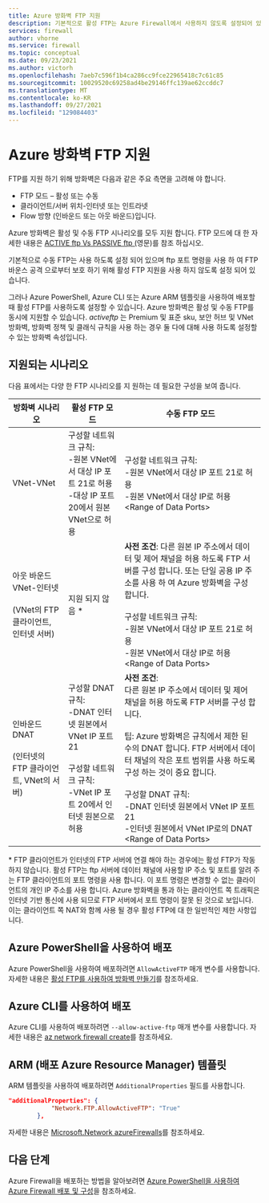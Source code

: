 ```yaml
---
title: Azure 방화벽 FTP 지원
description: 기본적으로 활성 FTP는 Azure Firewall에서 사용하지 않도록 설정되어 있습니다. PowerShell, CLI 및 ARM 템플릿을 사용하여 이 기능을 사용하도록 설정할 수 있습니다.
services: firewall
author: vhorne
ms.service: firewall
ms.topic: conceptual
ms.date: 09/23/2021
ms.author: victorh
ms.openlocfilehash: 7aeb7c596f1b4ca286cc9fce22965418c7c61c85
ms.sourcegitcommit: 10029520c69258ad4be29146ffc139ae62ccddc7
ms.translationtype: MT
ms.contentlocale: ko-KR
ms.lasthandoff: 09/27/2021
ms.locfileid: "129084403"
---
```

# <a name="azure-firewall-ftp-support"></a>Azure 방화벽 FTP 지원

FTP를 지원 하기 위해 방화벽은 다음과 같은 주요 측면을 고려해 야 합니다.
- FTP 모드 – 활성 또는 수동
- 클라이언트/서버 위치-인터넷 또는 인트라넷
- Flow 방향 (인바운드 또는 아웃 바운드)입니다. 

Azure 방화벽은 활성 및 수동 FTP 시나리오를 모두 지원 합니다. FTP 모드에 대 한 자세한 내용은 [ACTIVE ftp Vs PASSIVE ftp (](https://slacksite.com/other/ftp.html)영문)를 참조 하십시오. 

기본적으로 수동 FTP는 사용 하도록 설정 되어 있으며 ftp 포트 명령을 사용 하 여 FTP 바운스 공격 으로부터 보호 하기 위해 활성 FTP 지원을 사용 하지 않도록 설정 되어 있습니다. 

그러나 Azure PowerShell, Azure CLI 또는 Azure ARM 템플릿을 사용하여 배포할 때 활성 FTP를 사용하도록 설정할 수 있습니다. Azure 방화벽은 활성 및 수동 FTP를 동시에 지원할 수 있습니다. *activeftp* 는 Premium 및 표준 sku, 보안 허브 및 VNet 방화벽, 방화벽 정책 및 클래식 규칙을 사용 하는 경우 둘 다에 대해 사용 하도록 설정할 수 있는 방화벽 속성입니다.


## <a name="supported-scenarios"></a>지원되는 시나리오

다음 표에서는 다양 한 FTP 시나리오를 지 원하는 데 필요한 구성을 보여 줍니다.


|방화벽 시나리오  |활성 FTP 모드   |수동 FTP 모드  |
|---------|---------|---------|
|VNet-VNet     |구성할 네트워크 규칙:<br>-원본 VNet에서 대상 IP 포트 21로 허용<br>-대상 IP 포트 20에서 원본 VNet으로 허용 |구성할 네트워크 규칙:<br>-원본 VNet에서 대상 IP 포트 21로 허용<br>-원본 VNet에서 대상 IP로 허용 \<Range of Data Ports>|
|아웃 바운드 VNet-인터넷<br><br>(VNet의 FTP 클라이언트, 인터넷 서버)      |지원 되지 않음 *|**사전 조건**: 다른 원본 IP 주소에서 데이터 및 제어 채널을 허용 하도록 FTP 서버를 구성 합니다. 또는 단일 공용 IP 주소를 사용 하 여 Azure 방화벽을 구성 합니다.<br><br>구성할 네트워크 규칙:<br>-원본 VNet에서 대상 IP 포트 21로 허용<br>-원본 VNet에서 대상 IP로 허용 \<Range of Data Ports> |
|인바운드 DNAT<br><br>(인터넷의 FTP 클라이언트, VNet의 서버)      |구성할 DNAT 규칙:<br>-DNAT 인터넷 원본에서 VNet IP 포트 21<br><br>구성할 네트워크 규칙:<br>-VNet IP 포트 20에서 인터넷 원본으로 허용 |**사전 조건**:<br>다른 원본 IP 주소에서 데이터 및 제어 채널을 허용 하도록 FTP 서버를 구성 합니다.<br><br>팁: Azure 방화벽은 규칙에서 제한 된 수의 DNAT 합니다. FTP 서버에서 데이터 채널의 작은 포트 범위를 사용 하도록 구성 하는 것이 중요 합니다.<br><br>구성할 DNAT 규칙:<br>-DNAT 인터넷 원본에서 VNet IP 포트 21<br>-인터넷 원본에서 VNet IP로의 DNAT \<Range of Data Ports> |

\* FTP 클라이언트가 인터넷의 FTP 서버에 연결 해야 하는 경우에는 활성 FTP가 작동 하지 않습니다. 활성 FTP는 ftp 서버에 데이터 채널에 사용할 IP 주소 및 포트를 알려 주는 FTP 클라이언트의 포트 명령을 사용 합니다. 이 포트 명령은 변경할 수 없는 클라이언트의 개인 IP 주소를 사용 합니다. Azure 방화벽을 통과 하는 클라이언트 쪽 트래픽은 인터넷 기반 통신에 사용 되므로 FTP 서버에서 포트 명령이 잘못 된 것으로 보입니다. 이는 클라이언트 쪽 NAT와 함께 사용 될 경우 활성 FTP에 대 한 일반적인 제한 사항입니다. 


## <a name="deploy-using-azure-powershell"></a>Azure PowerShell을 사용하여 배포

Azure PowerShell을 사용하여 배포하려면 `AllowActiveFTP` 매개 변수를 사용합니다. 자세한 내용은 [활성 FTP를 사용하여 방화벽 만들기](/powershell/module/az.network/new-azfirewall#16---create-a-firewall-with-allow-active-ftp-)를 참조하세요.

## <a name="deploy-using-azure-cli"></a>Azure CLI를 사용하여 배포

Azure CLI를 사용하여 배포하려면 `--allow-active-ftp` 매개 변수를 사용합니다. 자세한 내용은 [az network firewall create](/cli/azure/network/firewall#az_network_firewall_create-optional-parameters)를 참조하세요. 

## <a name="deploy-azure-resource-manager-arm-template"></a>ARM (배포 Azure Resource Manager) 템플릿

ARM 템플릿을 사용하여 배포하려면 `AdditionalProperties` 필드를 사용합니다.

```json
"additionalProperties": {
            "Network.FTP.AllowActiveFTP": "True"
        },
```
자세한 내용은 [Microsoft.Network azureFirewalls](/azure/templates/microsoft.network/azurefirewalls)를 참조하세요.

## <a name="next-steps"></a>다음 단계

Azure Firewall을 배포하는 방법을 알아보려면 [Azure PowerShell을 사용하여 Azure Firewall 배포 및 구성](deploy-ps.md)을 참조하세요.
